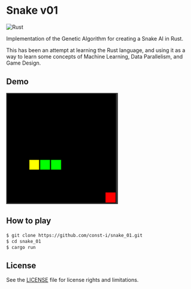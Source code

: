 # Snake v01

![Rust](https://github.com/const-i/snake_01/workflows/Rust/badge.svg)

Implementation of the Genetic Algorithm for creating a Snake AI in Rust.

This has been an attempt at learning the Rust language, and using it as a way to learn some concepts of Machine Learning, Data Parallelism, and Game Design. 

## Demo

![Demo GIF](./docs/images/demo2.gif)

## How to play

```
$ git clone https://github.com/const-i/snake_01.git
$ cd snake_01
$ cargo run
```


## License

See the [LICENSE](./LICENSE) file for license rights and limitations.
